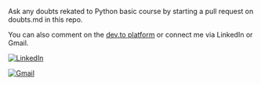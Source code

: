 Ask any doubts rekated to Python basic course by starting a pull request on doubts.md in this repo. 

You can also comment on the [dev.to platform](https://dev.to/aatmaj/launching-the-learning-python-course-5f31) or connect me via LinkedIn  or Gmail.

[![LinkedIn][1.2]][1]
   
   [1.2]: https://img.shields.io/badge/linkedin-%230077B5.svg?&style=for-the-badge&logo=linkedin&logoColor=white 
   [1]: https://www.linkedin.com/in/aatmajmhatre/
   
[![Gmail][2.2]][2]
   
  [2.2]: https://img.shields.io/badge/Gmail-D14836?style=for-the-badge&logo=gmail&logoColor=white
  [2]: https://aatmaj.mhatre@gmail.com
   
